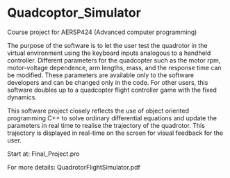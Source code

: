 # Quadcoptor_Simulator

Course project for AERSP424 (Advanced computer programming)

The purpose of the software is to let the user test the quadrotor in the virtual environment using the keyboard inputs analogous to a handheld controller. Different parameters for the quadcopter such as the motor rpm, motor-voltage dependence, arm lengths, mass, and the response time can be modified. These parameters are available only to the software developers and can be changed only in the code. For other users, this software doubles up to a quadcopter flight controller game with the fixed dynamics. 

This software project closely reflects the use of object oriented programming C++ to solve ordinary differential equations and update the parameters in real time to realise the trajectory of the quadrotor. This trajectory is displayed in real-time on the screen for visual feedback for the user. 

Start at: Final_Project.pro

For more details: QuadrotorFlightSimulator.pdf
